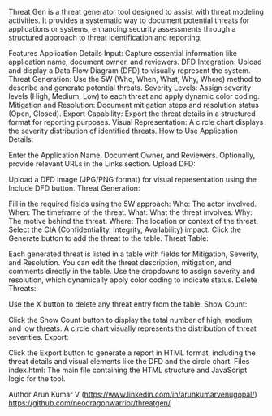 Threat Gen is a threat generator tool designed to assist with threat modeling activities. It provides a systematic way to document potential threats for applications or systems, enhancing security assessments through a structured approach to threat identification and reporting.

Features
Application Details Input: Capture essential information like application name, document owner, and reviewers.
DFD Integration: Upload and display a Data Flow Diagram (DFD) to visually represent the system.
Threat Generation: Use the 5W (Who, When, What, Why, Where) method to describe and generate potential threats.
Severity Levels: Assign severity levels (High, Medium, Low) to each threat and apply dynamic color coding.
Mitigation and Resolution: Document mitigation steps and resolution status (Open, Closed).
Export Capability: Export the threat details in a structured format for reporting purposes.
Visual Representation: A circle chart displays the severity distribution of identified threats.
How to Use
Application Details:

Enter the Application Name, Document Owner, and Reviewers.
Optionally, provide relevant URLs in the Links section.
Upload DFD:

Upload a DFD image (JPG/PNG format) for visual representation using the Include DFD button.
Threat Generation:

Fill in the required fields using the 5W approach:
Who: The actor involved.
When: The timeframe of the threat.
What: What the threat involves.
Why: The motive behind the threat.
Where: The location or context of the threat.
Select the CIA (Confidentiality, Integrity, Availability) impact.
Click the Generate button to add the threat to the table.
Threat Table:

Each generated threat is listed in a table with fields for Mitigation, Severity, and Resolution.
You can edit the threat description, mitigation, and comments directly in the table.
Use the dropdowns to assign severity and resolution, which dynamically apply color coding to indicate status.
Delete Threats:

Use the X button to delete any threat entry from the table.
Show Count:

Click the Show Count button to display the total number of high, medium, and low threats.
A circle chart visually represents the distribution of threat severities.
Export:

Click the Export button to generate a report in HTML format, including the threat details and visual elements like the DFD and the circle chart.
Files
index.html: The main file containing the HTML structure and JavaScript logic for the tool.


Author
Arun Kumar V (https://www.linkedin.com/in/arunkumarvenugopal/)
https://github.com/neodragonwarrior/threatgen/

